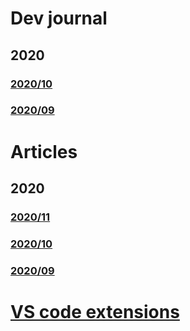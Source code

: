 # Dev journal
## 2020
### [2020/10](./_posts/dev/2020-10-05-dev-2020-10.md)
### [2020/09](./_posts/dev/2020-09-21-dev-2020-09.md)

# Articles
## 2020
### [2020/11](./_posts/articles/2020-11-01-articles-2020-11.md)
### [2020/10](./_posts/articles/2020-10-04-articles-2020-10.md)
### [2020/09](./_posts/articles/2020-09-21-articles-2020-09.md)

# [VS code extensions](vs-code-extensions.md)
